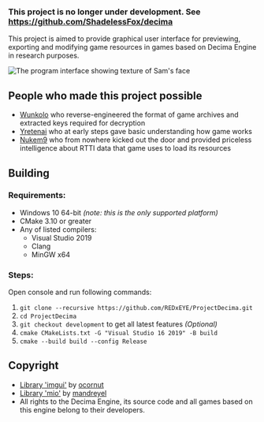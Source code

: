 ### This project is no longer under development. See https://github.com/ShadelessFox/decima

This project is aimed to provide graphical user interface for previewing, exporting and modifying game resources in games based on Decima Engine in research purposes.

![The program interface showing texture of Sam's face](https://i.imgur.com/0yv9GsU.png)

## People who made this project possible
* [Wunkolo](https://github.com/Wunkolo) who reverse-engineered the format of game archives and extracted keys required for decryption
* [Yretenai](https://github.com/yretenai) who at early steps gave basic understanding how game works
* [Nukem9](https://github.com/Nukem9) who from nowhere kicked out the door and provided priceless intelligence about RTTI data that game uses to load its resources 

## Building
### Requirements:
* Windows 10 64-bit _(note: this is the only supported platform)_
* CMake 3.10 or greater
* Any of listed compilers:
  * Visual Studio 2019
  * Clang 
  * MinGW x64

### Steps:
Open console and run following commands:
1. ```git clone --recursive https://github.com/REDxEYE/ProjectDecima.git```
1. ```cd ProjectDecima```
1. ```git checkout development``` to get all latest features *(Optional)*
1. ```cmake CMakeLists.txt -G "Visual Studio 16 2019" -B build```
1. ```cmake --build build --config Release```

## Copyright
* [Library 'imgui'](https://github.com/ocornut/imgui) by [ocornut](https://github.com/ocornut)
* [Library 'mio'](https://github.com/mandreyel/mio) by [mandreyel](https://github.com/mandreyel)
* All rights to the Decima Engine, its source code and all games based on this engine belong to their developers.

